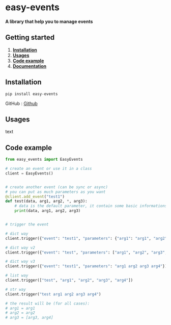 # easy-events

**A library that help you to manage events**

## Getting started

1. [**Installation**](#installation)
2. [**Usages**](#usages)
3. [**Code example**](#code-example)
4. [**Documentation**](#documentation)

## Installation

`pip install easy-events`

GitHub : [Github](https://github.com/ThePhoenix78/Commands)


## Usages

text

## Code example

```py
from easy_events import EasyEvents

# create an event or use it in a class
client = EasyEvents()


# create another event (can be sync or async)
# you can put as much parameters as you want
@client.add_event("test1")
def test(data, arg1, arg2, *, arg3):
	# data is the default parameter, it contain some basic informations that you can format as you want
	print(data, arg1, arg2, arg3)


# trigger the event

# dict way
client.trigger({"event": "test1", "parameters": {"arg1": "arg1", "arg2": "arg2", "arg3": ["arg3", "arg4"]}})

# dict way v2
client.trigger({"event": "test", "parameters": ["arg1", "arg2", "arg3", "arg4"]})

# dict way v3
client.trigger({"event": "test1", "parameters": "arg1 arg2 arg3 arg4"})

# list way
client.trigger(["test", "arg1", "arg2", "arg3", "arg4"])

# str way
client.trigger("test arg1 arg2 arg3 arg4")

# the result will be (for all cases):
# arg1 = arg1
# arg2 = arg2
# arg3 = [arg3, arg4]

```
